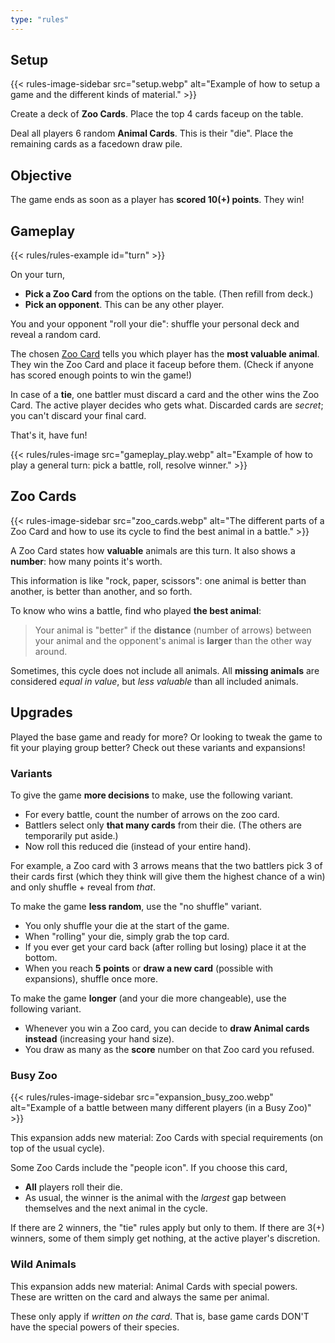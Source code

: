 ```yaml
---
type: "rules"
---
```


## Setup

{{<  rules-image-sidebar src="setup.webp" alt="Example of how to setup a game and the different kinds of material." >}}

Create a deck of **Zoo Cards**. Place the top 4 cards faceup on the table.

Deal all players 6 random **Animal Cards**. This is their "die". Place the remaining cards as a facedown draw pile.



## Objective

The game ends as soon as a player has **scored 10(+) points**. They win!


## Gameplay

{{< rules/rules-example id="turn" >}}

On your turn, 

* **Pick a Zoo Card** from the options on the table. (Then refill from deck.)
* **Pick an opponent**. This can be any other player.

You and your opponent "roll your die": shuffle your personal deck and reveal a random card.

The chosen [Zoo Card](#zoo_cards) tells you which player has the **most valuable animal**. They win the Zoo Card and place it faceup before them. (Check if anyone has scored enough points to win the game!)

In case of a **tie**, one battler must discard a card and the other wins the Zoo Card. The active player decides who gets what. Discarded cards are _secret_; you can't discard your final card.

That's it, have fun!

{{< rules/rules-image src="gameplay_play.webp" alt="Example of how to play a general turn: pick a battle, roll, resolve winner." >}}


## Zoo Cards

{{<  rules-image-sidebar src="zoo_cards.webp" alt="The different parts of a Zoo Card and how to use its cycle to find the best animal in a battle." >}}

A Zoo Card states how **valuable** animals are this turn. It also shows a **number**: how many points it's worth.

This information is like "rock, paper, scissors": one animal is better than another, is better than another, and so forth.

To know who wins a battle, find who played **the best animal**: 

> Your animal is "better" if the **distance** (number of arrows) between your animal and the opponent's animal is **larger** than the other way around.

Sometimes, this cycle does not include all animals. All **missing animals** are considered _equal in value_, but _less valuable_ than all included animals.



## Upgrades

Played the base game and ready for more? Or looking to tweak the game to fit your playing group better? Check out these variants and expansions!

### Variants

To give the game **more decisions** to make, use the following variant.

* For every battle, count the number of arrows on the zoo card.
* Battlers select only **that many cards** from their die. (The others are temporarily put aside.)
* Now roll this reduced die (instead of your entire hand).

For example, a Zoo card with 3 arrows means that the two battlers pick 3 of their cards first (which they think will give them the highest chance of a win) and only shuffle + reveal from _that_.

To make the game **less random**, use the "no shuffle" variant.

* You only shuffle your die at the start of the game.
* When "rolling" your die, simply grab the top card.
* If you ever get your card back (after rolling but losing) place it at the bottom.
* When you reach **5 points** or **draw a new card** (possible with expansions), shuffle once more.

To make the game **longer** (and your die more changeable), use the following variant.

* Whenever you win a Zoo card, you can decide to **draw Animal cards instead** (increasing your hand size).
* You draw as many as the **score** number on that Zoo card you refused.


### Busy Zoo

{{< rules/rules-image-sidebar src="expansion_busy_zoo.webp" alt="Example of a battle between many different players (in a Busy Zoo)" >}}

This expansion adds new material: Zoo Cards with special requirements (on top of the usual cycle).

Some Zoo Cards include the "people icon". If you choose this card,

* **All** players roll their die. 
* As usual, the winner is the animal with the _largest_ gap between themselves and the next animal in the cycle.

If there are 2 winners, the "tie" rules apply but only to them. If there are 3(+) winners, some of them simply get nothing, at the active player's discretion.



### Wild Animals

This expansion adds new material: Animal Cards with special powers. These are written on the card and always the same per animal. 

These only apply if _written on the card_. That is, base game cards DON'T have the special powers of their species.



